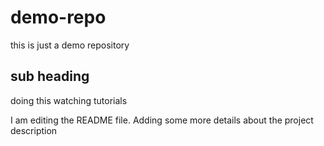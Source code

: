 # demo-repo
this is just a demo repository

## sub heading

doing this watching tutorials

I am editing the README file. Adding some more details about the project description
